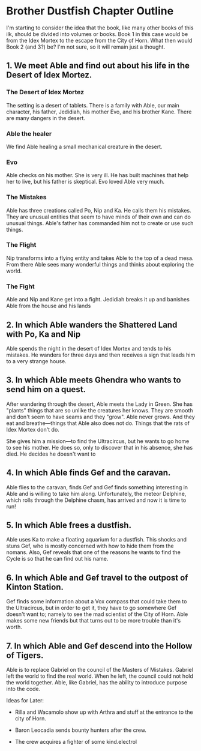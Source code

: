 # Brother Dustfish Chapter Outline

I'm starting to consider the idea that the book, like many other books of this ilk, should be divided into volumes or books. Book 1 in this case would be from the Idex Mortex to the escape from the City of Horn. What then would Book 2 (and 3?) be? I'm not sure, so it will remain just a thought.

## 1. We meet Able and find out about his life in the Desert of Idex Mortez.

### The Desert of Idex Mortez
The setting is a desert of tablets. There is a family with Able, our main character, his father, Jedidiah, his mother Evo, and his brother Kane. There are many dangers in the desert.

### Able the healer
We find Able healing a small mechanical creature in the desert.

### Evo
Able checks on his mother. She is very ill. He has built machines that help her to live, but his father is skeptical. Evo loved Able very much.

### The Mistakes
Able has three creations called Po, Nip and Ka. He calls them his mistakes. They are unusual entities that seem to have minds of their own and can do unusual things. Able's father has commanded him not to create or use such things.

### The Flight
Nip transforms into a flying entity and takes Able to the top of a dead mesa. From there Able sees many wonderful things and thinks about exploring the world.

### The Fight
Able and Nip and Kane get into a fight. Jedidiah breaks it up and banishes Able from the house and his lands


## 2. In which Able wanders the Shattered Land with Po, Ka and Nip

Able spends the night in the desert of Idex Mortex and tends to his mistakes. He wanders for three days and then receives a sign that leads him to a very strange house.

## 3. In which Able meets Ghendra who wants to send him on a quest.

After wandering through the desert, Able meets the Lady in Green. She has "plants" things that are so unlike the creatures her knows. They are smooth and don't seem to have seams and they "grow". Able never grows. And they eat and breathe—things that Able also does not do. Things that the rats of Idex Mortex don't do.

She gives him a mission—to find the Ultracircus, but he wants to go home to see his mother. He does so, only to discover that in his absence, she has died. He decides he doesn't want to 


## 4. In which Able finds Gef and the caravan.

Able flies to the caravan, finds Gef and Gef finds something interesting in Able and is willing to take him along. Unfortunately, the meteor Delphine, which rolls through the Delphine chasm, has arrived and now it is time to run!

## 5. In which Able frees a dustfish.

Able uses Ka to make a floating aquarium for a dustfish. This shocks and stuns Gef, who is mostly concerned with how to hide them from the nomans. Also, Gef reveals that one of the reasons he wants to find the Cycle is so that he can find out his name.

## 6. In which Able and Gef travel to the outpost of Kinton Station.

Gef finds some information about a Vox compass that could take them to the Ultracircus, but in order to get it, they have to go somewhere Gef doesn't want to; namely to see the mad scientist of the City of Horn. Able makes some new friends but that turns out to be more trouble than it's worth.

## 7. In which Able and Gef descend into the Hollow of Tigers.

Able is to replace Gabriel on the council of the Masters of Mistakes. Gabriel left the world to find the real world. When he left, the council could not hold the world together. Able, like Gabriel, has the ability to introduce purpose into the code.

Ideas for Later:

+ Rilla and Wacamolo show up with Arthra and stuff at the entrance to the city of Horn.

+ Baron Leocadia sends bounty hunters after the crew.

+ The crew acquires a fighter of some kind.electrol